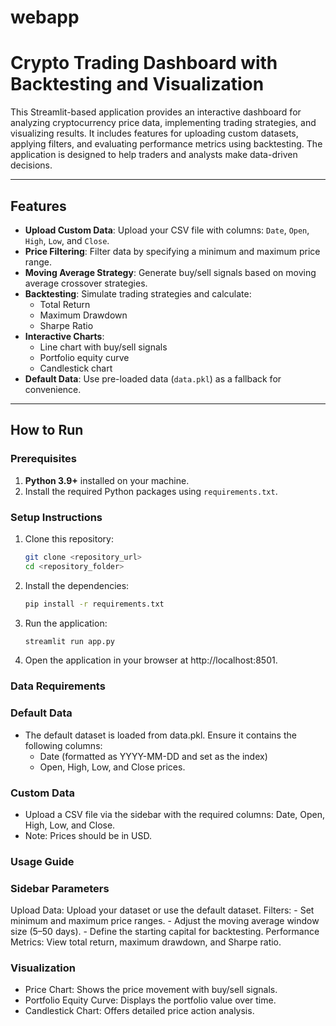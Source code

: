 # webapp

# Crypto Trading Dashboard with Backtesting and Visualization

This Streamlit-based application provides an interactive dashboard for analyzing cryptocurrency price data, implementing trading strategies, and visualizing results. It includes features for uploading custom datasets, applying filters, and evaluating performance metrics using backtesting. The application is designed to help traders and analysts make data-driven decisions.

---

## Features

- **Upload Custom Data**: Upload your CSV file with columns: `Date`, `Open`, `High`, `Low`, and `Close`.
- **Price Filtering**: Filter data by specifying a minimum and maximum price range.
- **Moving Average Strategy**: Generate buy/sell signals based on moving average crossover strategies.
- **Backtesting**: Simulate trading strategies and calculate:
  - Total Return
  - Maximum Drawdown
  - Sharpe Ratio
- **Interactive Charts**:
  - Line chart with buy/sell signals
  - Portfolio equity curve
  - Candlestick chart
- **Default Data**: Use pre-loaded data (`data.pkl`) as a fallback for convenience.

---

## How to Run

### Prerequisites
1. **Python 3.9+** installed on your machine.
2. Install the required Python packages using `requirements.txt`.

### Setup Instructions
1. Clone this repository:
   ```bash
   git clone <repository_url>
   cd <repository_folder>

2. Install the dependencies:
   ```bash
   pip install -r requirements.txt

3. Run the application:
   ```bash
   streamlit run app.py

 4. Open the application in your browser at http://localhost:8501.




### Data Requirements

### Default Data

  - The default dataset is loaded from data.pkl. Ensure it contains the following columns:
      - Date (formatted as YYYY-MM-DD and set as the index)
      - Open, High, Low, and Close prices.

### Custom Data

  - Upload a CSV file via the sidebar with the required columns: Date, Open, High, Low, and Close.
  - Note: Prices should be in USD.
  


### Usage Guide

### Sidebar Parameters

  Upload Data: Upload your dataset or use the default dataset.
    Filters:
        - Set minimum and maximum price ranges.
        - Adjust the moving average window size (5–50 days).
        - Define the starting capital for backtesting.
    Performance Metrics: View total return, maximum drawdown, and Sharpe ratio.

### Visualization

  - Price Chart: Shows the price movement with buy/sell signals.
  - Portfolio Equity Curve: Displays the portfolio value over time.
  - Candlestick Chart: Offers detailed price action analysis.


